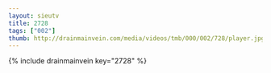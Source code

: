 ```yaml
--- 
layout: sieutv
title: 2728
tags: ["002"]
thumb: http://drainmainvein.com/media/videos/tmb/000/002/728/player.jpg
---
```

{% include drainmainvein key="2728" %} 
